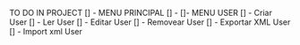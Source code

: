 TO DO IN PROJECT
[] - MENU PRINCIPAL
  [] - 
[]- MENU USER
  [] - Criar User
  [] - Ler User
  [] - Editar User
  [] - Removear User
  [] - Exportar XML User
  [] - Import xml User
